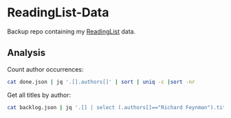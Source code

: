 # ReadingList-Data
Backup repo containing my [ReadingList](https://github.com/andmos/ReadingList.git) data.

## Analysis

Count author occurrences:
```sh
cat done.json | jq '.[].authors[]' | sort | uniq -c |sort -nr
```
Get all titles by author:
```sh
cat backlog.json | jq '.[] | select (.authors[]=="Richard Feynman").title'
```
